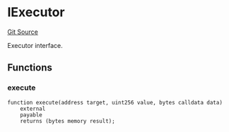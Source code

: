 # IExecutor
[Git Source](https://github.com/NaniDAO/accounts/blob/4fa25bf2c7729a2efb0aebee862ab87efef9e09e/src/validators/PermitValidator.sol)

Executor interface.


## Functions
### execute


```solidity
function execute(address target, uint256 value, bytes calldata data)
    external
    payable
    returns (bytes memory result);
```

